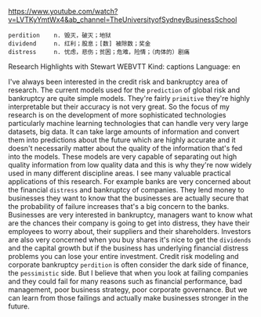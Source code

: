 https://www.youtube.com/watch?v=LVTKyYmtWx4&ab_channel=TheUniversityofSydneyBusinessSchool 

```  
perdition    n. 毁灭，破灭；地狱
dividend     n. 红利；股息；[数] 被除数；奖金
distress     n. 忧虑，悲伤；贫困；危难，险情；（肉体的）剧痛
```


Research Highlights with Stewart WEBVTT Kind: captions Language: en 

I've always been interested in the credit risk and bankruptcy area of research. The current models used for the `prediction` of global risk and bankruptcy are quite simple models. They're fairly `primitive` they're highly interpretable but their accuracy is not very great. So the focus of my research is on the development of more sophisticated technologies particularly machine learning technologies that can handle very very large datasets, big data. It can take large amounts of information and convert them into predictions about the future which are highly accurate and it doesn't necessarily matter about the quality of the information that's fed into the models. These models are very capable of separating out high quality information from low quality data and this is why they're now widely used in many different discipline areas. I see many valuable practical applications of this research. For example banks are very concerned about the financial `distress` and bankruptcy of companies. They lend money to businesses they want to know that the businesses are actually secure that the probability of failure increases that's a big concern to the banks. Businesses are very interested in bankruptcy, managers want to know what are the chances their company is going to get into distress, they have their employees to worry about, their suppliers and their shareholders. Investors are also very concerned when you buy shares it's nice to get the `dividends` and the capital growth but if the business has underlying financial distress problems you can lose your entire investment. Credit risk modeling and corporate bankruptcy `perdition` is often consider the dark side of finance, the `pessimistic` side. But I believe that when you look at failing companies and they could fail for many reasons such as financial performance, bad management, poor business strategy, poor corporate governance. But we can learn from those failings and actually make businesses stronger in the future. 